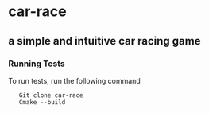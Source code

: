 # car-race
## a simple and intuitive car racing game
### Running Tests

To run tests, run the following command

```
   Git clone car-race
   Cmake --build
```

  
